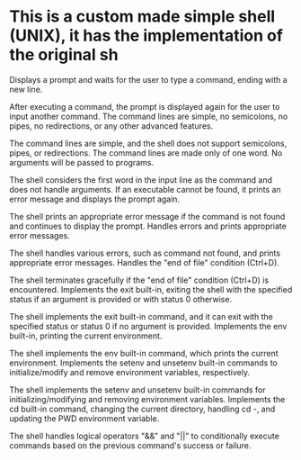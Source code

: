 # This is a custom made simple shell (UNIX), it has the implementation of the original sh

Displays a prompt and waits for the user to type a command, ending with a new line.

After executing a command, the prompt is displayed again for the user to input another command.
The command lines are simple, no semicolons, no pipes, no redirections, or any other advanced features.

The command lines are simple, and the shell does not support semicolons, pipes, or redirections.
The command lines are made only of one word. No arguments will be passed to programs.

The shell considers the first word in the input line as the command and does not handle arguments.
If an executable cannot be found, it prints an error message and displays the prompt again.

The shell prints an appropriate error message if the command is not found and continues to display the prompt.
Handles errors and prints appropriate error messages.

The shell handles various errors, such as command not found, and prints appropriate error messages.
Handles the "end of file" condition (Ctrl+D).

The shell terminates gracefully if the "end of file" condition (Ctrl+D) is encountered.
Implements the exit built-in, exiting the shell with the specified status if an argument is provided or with status 0 otherwise.

The shell implements the exit built-in command, and it can exit with the specified status or status 0 if no argument is provided.
Implements the env built-in, printing the current environment.

The shell implements the env built-in command, which prints the current environment.
Implements the setenv and unsetenv built-in commands to initialize/modify and remove environment variables, respectively.

The shell implements the setenv and unsetenv built-in commands for initializing/modifying and removing environment variables.
Implements the cd built-in command, changing the current directory, handling cd -, and updating the PWD environment variable.

The shell handles logical operators "&&" and "||" to conditionally execute commands based on the previous command's success or failure.

